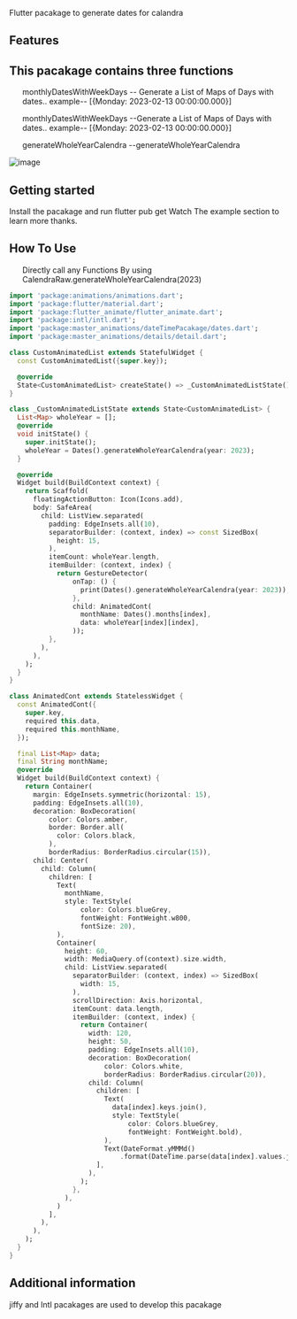 
Flutter pacakage to generate dates for calandra

## Features

## This pacakage contains three functions
<ul>
monthlyDatesWithWeekDays -- Generate a List of Maps of Days with dates.. example-- [{Monday: 2023-02-13 00:00:00.000}]</ul>
<ul>
monthlyDatesWithWeekDays --Generate a List of Maps of Days with dates.. example-- [{Monday: 2023-02-13 00:00:00.000}]</ul>
<ul>
generateWholeYearCalendra --generateWholeYearCalendra
  </ul>

![image](https://user-images.githubusercontent.com/53884276/220374125-807e8247-a86c-473b-8119-cbb0744f9c83.png)

## Getting started

Install the pacakage and run flutter pub get
Watch The example section to learn more thanks.

## How To Use
<ul>Directly call any Functions By using CalendraRaw.generateWholeYearCalendra(2023)</ul>


```dart
import 'package:animations/animations.dart';
import 'package:flutter/material.dart';
import 'package:flutter_animate/flutter_animate.dart';
import 'package:intl/intl.dart';
import 'package:master_animations/dateTimePacakage/dates.dart';
import 'package:master_animations/details/detail.dart';

class CustomAnimatedList extends StatefulWidget {
  const CustomAnimatedList({super.key});

  @override
  State<CustomAnimatedList> createState() => _CustomAnimatedListState();
}

class _CustomAnimatedListState extends State<CustomAnimatedList> {
  List<Map> wholeYear = [];
  @override
  void initState() {
    super.initState();
    wholeYear = Dates().generateWholeYearCalendra(year: 2023);
  }

  @override
  Widget build(BuildContext context) {
    return Scaffold(
      floatingActionButton: Icon(Icons.add),
      body: SafeArea(
        child: ListView.separated(
          padding: EdgeInsets.all(10),
          separatorBuilder: (context, index) => const SizedBox(
            height: 15,
          ),
          itemCount: wholeYear.length,
          itemBuilder: (context, index) {
            return GestureDetector(
                onTap: () {
                  print(Dates().generateWholeYearCalendra(year: 2023));
                },
                child: AnimatedCont(
                  monthName: Dates().months[index],
                  data: wholeYear[index][index],
                ));
          },
        ),
      ),
    );
  }
}

class AnimatedCont extends StatelessWidget {
  const AnimatedCont({
    super.key,
    required this.data,
    required this.monthName,
  });

  final List<Map> data;
  final String monthName;
  @override
  Widget build(BuildContext context) {
    return Container(
      margin: EdgeInsets.symmetric(horizontal: 15),
      padding: EdgeInsets.all(10),
      decoration: BoxDecoration(
          color: Colors.amber,
          border: Border.all(
            color: Colors.black,
          ),
          borderRadius: BorderRadius.circular(15)),
      child: Center(
        child: Column(
          children: [
            Text(
              monthName,
              style: TextStyle(
                  color: Colors.blueGrey,
                  fontWeight: FontWeight.w800,
                  fontSize: 20),
            ),
            Container(
              height: 60,
              width: MediaQuery.of(context).size.width,
              child: ListView.separated(
                separatorBuilder: (context, index) => SizedBox(
                  width: 15,
                ),
                scrollDirection: Axis.horizontal,
                itemCount: data.length,
                itemBuilder: (context, index) {
                  return Container(
                    width: 120,
                    height: 50,
                    padding: EdgeInsets.all(10),
                    decoration: BoxDecoration(
                        color: Colors.white,
                        borderRadius: BorderRadius.circular(20)),
                    child: Column(
                      children: [
                        Text(
                          data[index].keys.join(),
                          style: TextStyle(
                              color: Colors.blueGrey,
                              fontWeight: FontWeight.bold),
                        ),
                        Text(DateFormat.yMMMd()
                            .format(DateTime.parse(data[index].values.join()))),
                      ],
                    ),
                  );
                },
              ),
            )
          ],
        ),
      ),
    );
  }
}

```

## Additional information
jiffy and Intl pacakages are used to develop this pacakage